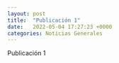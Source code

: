```yaml
---
layout: post
title:  "Publicación 1"
date:   2022-05-04 17:27:23 +0000
categories: Noticias Generales
---
```



Publicación 1
